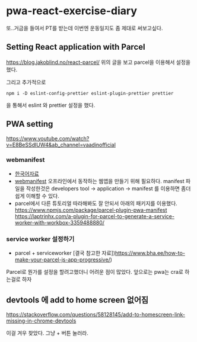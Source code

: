 # pwa-react-exercise-diary
또..거금을 들여서 PT를 받는데 이번엔 운동일지도 좀 제대로 써보고싶다. 

## Setting React application with Parcel
https://blog.jakoblind.no/react-parcel/
위의 글을 보고 parcel을 이용해서 설정을 했다. 

그리고 추가적으로 
```
npm i -D eslint-config-prettier eslint-plugin-prettier prettier
```
을 통해서 eslint 와 prettier 설정을 했다. 


## PWA setting
https://www.youtube.com/watch?v=E8BeSSdIUW4&ab_channel=vaadinofficial

### webmanifest
- [한국어자료](https://uxgjs.tistory.com/225)
- [webmanifest](https://web.dev/add-manifest/)
오프라인에서 동작하는 웹앱을 만들기 위해 필요하다. 
manifest 파일을 작성한것은 developers tool -> application -> manifest 를 이용하면 좀더 쉽게 이해할 수 있다. 
- parcel에서 다른 튜토리얼 따라해봐도 잘 안되서 아래의 패키지를 이용했다. 
https://www.npmjs.com/package/parcel-plugin-pwa-manifest
https://laptrinhx.com/a-plugin-for-parcel-to-generate-a-service-worker-with-workbox-3359488880/

### service worker 설정하기
- parcel + serviceworker
[결국 참고한 자료])https://www.bha.ee/how-to-make-your-parcel-js-app-progressive/)

Parcel로 뭔가를 설정을 할려고했더니 어려운 점이 많았다. 앞으로는 pwa는 cra로 하는걸로 하자


## devtools 에 add to home screen 없어짐
https://stackoverflow.com/questions/58128145/add-to-homescreen-link-missing-in-chrome-devtools

이걸 겨우 찾았다. 그냥 + 버튼 눌러라. 